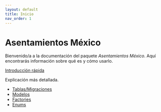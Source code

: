 ```yaml
---
layout: default
title: Inicio
nav_order: 1
---
```

 
# Asentamientos México

Bienvenido/a a la documentación del paquete _Asentamientos México_. Aquí encontrarás información sobre qué es y cómo usarlo.

[Introducción rápida](introduccion.html)

Explicación más detallada.
- [Tablas/Migraciones](explicacion_a_detalle/estructura_tablas.html)
- [Modelos](explicacion_a_detalle/modelos.html)
- [Factories](explicacion_a_detalle/factories.html)
- [Enums](explicacion_a_detalle/enums.html)

